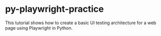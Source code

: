 # py-playwright-practice
This tutorial shows how to create a basic UI testing architecture for a web page using Playwright in Python.
